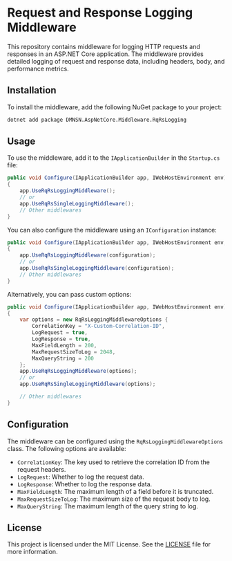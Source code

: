 # Request and Response Logging Middleware

This repository contains middleware for logging HTTP requests and responses in an ASP.NET Core application. The middleware provides detailed logging of request and response data, including headers, body, and performance metrics.

## Installation

To install the middleware, add the following NuGet package to your project:

```bash
dotnet add package DMNSN.AspNetCore.Middleware.RqRsLogging
```

## Usage

To use the middleware, add it to the `IApplicationBuilder` in the `Startup.cs` file:

```csharp
public void Configure(IApplicationBuilder app, IWebHostEnvironment env)
{
    app.UseRqRsLoggingMiddleware();
    // or
    app.UseRqRsSingleLoggingMiddleware();
    // Other middlewares
}
```

You can also configure the middleware using an `IConfiguration` instance:

```csharp
public void Configure(IApplicationBuilder app, IWebHostEnvironment env, IConfiguration configuration)
{
    app.UseRqRsLoggingMiddleware(configuration);
    // or
    app.UseRqRsSingleLoggingMiddleware(configuration);
    // Other middlewares
}
```

Alternatively, you can pass custom options:

```csharp
public void Configure(IApplicationBuilder app, IWebHostEnvironment env)
{
    var options = new RqRsLoggingMiddlewareOptions {
        CorrelationKey = "X-Custom-Correlation-ID",
        LogRequest = true,
        LogResponse = true,
        MaxFieldLength = 200,
        MaxRequestSizeToLog = 2048,
        MaxQueryString = 200
    };
    app.UseRqRsLoggingMiddleware(options);
    // or
    app.UseRqRsSingleLoggingMiddleware(options);

    // Other middlewares
}
```

## Configuration

The middleware can be configured using the `RqRsLoggingMiddlewareOptions` class. The following options are available:

- `CorrelationKey`: The key used to retrieve the correlation ID from the request headers.
- `LogRequest`: Whether to log the request data.
- `LogResponse`: Whether to log the response data.
- `MaxFieldLength`: The maximum length of a field before it is truncated.
- `MaxRequestSizeToLog`: The maximum size of the request body to log.
- `MaxQueryString`: The maximum length of the query string to log.

## License

This project is licensed under the MIT License. See the [LICENSE](LICENSE) file for more information.